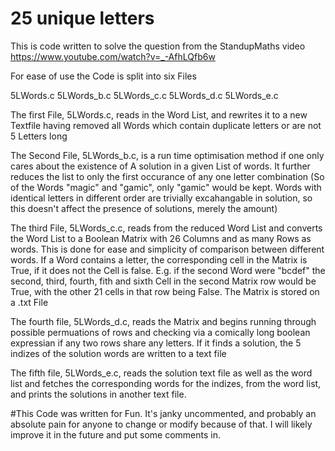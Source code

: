 # 25 unique letters

This is code written to solve the question from the StandupMaths video https://www.youtube.com/watch?v=_-AfhLQfb6w 

For ease of use the Code is split into six Files 

5LWords.c
5LWords_b.c
5LWords_c.c
5LWords_d.c
5LWords_e.c

The first File, 5LWords.c, reads in the Word List, and rewrites it to a new Textfile having removed all Words which contain duplicate letters or are not 5 Letters long

The Second File, 5LWords_b.c, is a run time optimisation method if one only cares about the existence of A solution in a given List of words. It further reduces the list to only the first occurance of any one letter combination (So of the Words "magic" and "gamic", only "gamic" would be kept. Words with identical letters in different order are trivially excahangable in solution, so this doesn't affect the presence of solutions, merely the amount)

The third File, 5LWords_c.c, reads from the reduced Word List and converts the Word List to a Boolean Matrix with 26 Columns and as many Rows as words. This is done for ease and simplicity of comparison between different words. If a Word contains a letter, the corresponding cell in the Matrix is True, if it does not the Cell is false. E.g. if the second Word were "bcdef" the second, third, fourth, fith and sixth Cell in the second Matrix row would be True, with the other 21 cells in that row being False. The Matrix is stored on a .txt File

The fourth file, 5LWords_d.c, reads the Matrix and begins running through possible permuations of rows and checking via a comically long boolean expressian if any two rows share any letters. If it finds a solution, the 5 indizes of the solution words are written to a text file

The fifth file, 5LWords_e.c, reads the solution text file as well as the word list and fetches the corresponding words for the indizes, from the word list, and prints the solutions in another text file.


#This Code was written for Fun. It's janky uncommented, and probably an absolute pain for anyone to change or modify because of that. I will likely improve it in the future and put some comments in. 
